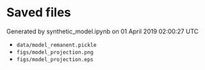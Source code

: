 # Saved files 


Generated by synthetic_model.ipynb on 01 April 2019 02:00:27 UTC

*  `data/model_remanent.pickle` 
*  `figs/model_projection.png` 
*  `figs/model_projection.eps` 

